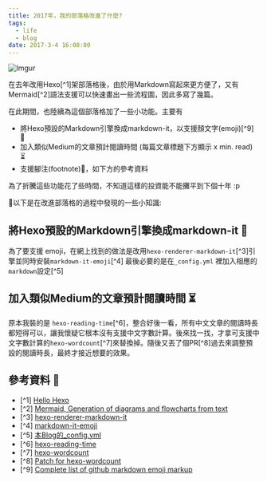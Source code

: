 ```yaml
---
title: 2017年，我的部落格改進了什麼?
tags:
  - life
  - blog
date: 2017-3-4 16:08:00
---
```


![Imgur](http://i.imgur.com/emcfRPZ.png)

在去年改用Hexo[^1]架部落格後，由於用Markdown寫起來更方便了，又有Mermaid[^2]語法支援可以快速畫出一些流程圖，因此多寫了幾篇。

在此期間，也陸續為這個部落格加了一些小功能。主要有
* 將Hexo預設的Markdown引擎換成markdown-it，以支援顏文字(emoji)[^9] :tada: 
* 加入類似Medium的文章預計閱讀時間 (每篇文章標題下方顯示 x min. read) :hourglass_flowing_sand:
* 支援腳注(footnote):link:，如下方的參考資料

為了折騰這些功能花了些時間，不知道這樣的投資能不能攤平到下個十年 :p

:small_orange_diamond:以下是在改進部落格的過程中發現的一些小知識:

## 將Hexo預設的Markdown引擎換成markdown-it :tada:
為了要支援 emoji，在網上找到的做法是改用`hexo-renderer-markdown-it`[^3]引擎並同時安裝`markdown-it-emoji`[^4]
最後必要的是在`_config.yml` 裡加入相應的`markdown`設定[^5]

## 加入類似Medium的文章預計閱讀時間 :hourglass_flowing_sand:

原本我裝的是 `hexo-reading-time`[^6]，整合好後一看，所有中文文章的閱讀時長都短得可以，讓我懷疑它根本沒有支援中文字數計算。後來找一找，才拿可支援中文字數計算的`hexo-wordcount`[^7]來替換掉。隨後又丟了個PR[^8]過去來調整預設的閱讀時長，最終才接近想要的效果。

## 參考資料 :notebook:

* [^1] [Hello Hexo](make/hello-world.md)
* [^2] [Mermaid, Generation of diagrams and flowcharts from text](https://knsv.github.io/mermaid/)
* [^3] [hexo-renderer-markdown-it](https://github.com/celsomiranda/hexo-renderer-markdown-it)
* [^4] [markdown-it-emoji](https://github.com/markdown-it/markdown-it-emoji)
* [^5] [本Blog的_config.yml](https://github.com/gasolin/blog/blob/master/_config.yml#L100)
* [^6] [hexo-reading-time](https://github.com/ierhyna/hexo-reading-time/)
* [^7] [hexo-wordcount](https://github.com/willin/hexo-wordcount)
* [^8] [Patch for hexo-wordcount](https://github.com/willin/hexo-wordcount/issues/3)
* [^9] [Complete list of github markdown emoji markup](https://gist.github.com/rxaviers/7360908)
